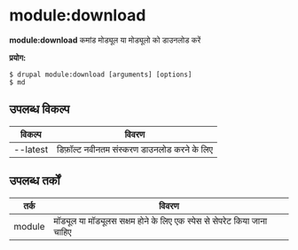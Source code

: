 # module:download
**module:download** कमांड मोड्यूल या मोड्यूलो को डाउनलोड करें

**प्रयोग:**
```
$ drupal module:download [arguments] [options] 
$ md  
```

## उपलब्ध विकल्प
विकल्प | विवरण
-------|-------------
--latest | डिफ़ॉल्ट नवीनतम संस्करण डाउनलोड करने के लिए

## उपलब्ध तर्कों
तर्क | विवरण
---------|-------------
module | मॉड्यूल या मॉड्यूलस सक्षम होने के लिए एक स्पेस से सेपरेट किया जाना चाहिए
